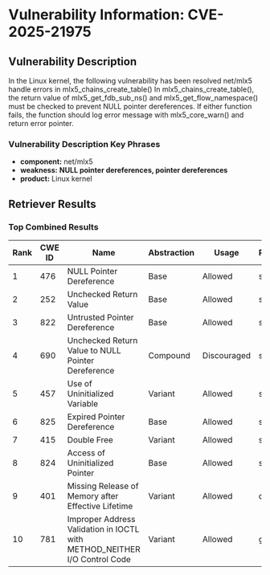 # Vulnerability Information: CVE-2025-21975

## Vulnerability Description
In the Linux kernel, the following vulnerability has been resolved net/mlx5 handle errors in mlx5_chains_create_table() In mlx5_chains_create_table(), the return value of mlx5_get_fdb_sub_ns() and mlx5_get_flow_namespace() must be checked to prevent NULL pointer dereferences. If either function fails, the function should log error message with mlx5_core_warn() and return error pointer.

### Vulnerability Description Key Phrases
- **component:** net/mlx5
- **weakness:** **NULL pointer dereferences, pointer dereferences**
- **product:** Linux kernel

## Retriever Results

### Top Combined Results

| Rank | CWE ID | Name | Abstraction | Usage  | Retrievers | Individual Scores |
|------|--------|------|-------------|-------|------------|-------------------|
| 1 | 476 | NULL Pointer Dereference | Base | Allowed | sparse | 0.320 |
| 2 | 252 | Unchecked Return Value | Base | Allowed | sparse | 0.297 |
| 3 | 822 | Untrusted Pointer Dereference | Base | Allowed | sparse | 0.279 |
| 4 | 690 | Unchecked Return Value to NULL Pointer Dereference | Compound | Discouraged | sparse | 0.263 |
| 5 | 457 | Use of Uninitialized Variable | Variant | Allowed | sparse | 0.262 |
| 6 | 825 | Expired Pointer Dereference | Base | Allowed | sparse | 0.261 |
| 7 | 415 | Double Free | Variant | Allowed | sparse | 0.258 |
| 8 | 824 | Access of Uninitialized Pointer | Base | Allowed | sparse | 0.255 |
| 9 | 401 | Missing Release of Memory after Effective Lifetime | Variant | Allowed | dense | 0.514 |
| 10 | 781 | Improper Address Validation in IOCTL with METHOD_NEITHER I/O Control Code | Variant | Allowed | graph | 0.003 |

